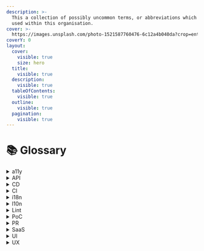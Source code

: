 ```yaml
---
description: >-
  This a collection of possibly uncommon terms, or abbreviations which may be
  used within this organisation.
cover: >-
  https://images.unsplash.com/photo-1521587760476-6c12a4b040da?crop=entropy&cs=srgb&fm=jpg&ixid=M3wxOTcwMjR8MHwxfHNlYXJjaHwyfHxsaWJyYXJ5fGVufDB8fHx8MTcwODUyMzU5NXww&ixlib=rb-4.0.3&q=85
coverY: 0
layout:
  cover:
    visible: true
    size: hero
  title:
    visible: true
  description:
    visible: true
  tableOfContents:
    visible: true
  outline:
    visible: true
  pagination:
    visible: true
---
```


# 📚 Glossary

<details>

<summary>a11y</summary>

Abbreviation for [**accessibility**](https://en.wikipedia.org/wiki/Accessibility). Number `11` is a count of characters between `a` and `y`. It refers to the inclusive practice of removing barriers that prevent interaction with, or access to websites, by people with disabilities.

</details>

<details>

<summary>API</summary>

Abbreviation for [**A**pplication **P**rogramming **I**nterface](https://en.wikipedia.org/wiki/API) - a set of protocols and tools for building application software and enabling interaction between different software intermediaries.

</details>

<details>

<summary>CD</summary>

Abbreviation for [**C**ontinuous **D**elivery](https://en.wikipedia.org/wiki/Continuous\_delivery) - a software development practice where code changes are automatically built, tested, and prepared for a release to production.

</details>

<details>

<summary>CI</summary>

Abbreviation for [**C**ontinous **I**ntegration](https://en.wikipedia.org/wiki/Continuous\_integration) - a software development practice where all code changes are automatically built, tested, and merged into a shared repository frequently to detect errors quickly.

</details>

<details>

<summary>i18n</summary>

Abbreviation for [**internationalization**](https://en.wikipedia.org/wiki/Internationalization\_and\_localization). Number `18` is a count of characters between the `i` and `n`. It's a process of designing products in such a way that they can be easily adapted to various languages and regions without engineering changes.

</details>

<details>

<summary>l10n</summary>

Abbreviation for [**localization**](https://en.wikipedia.org/wiki/Internationalization\_and\_localization). Number `10` is a count of characters between the `l` and `n`.  It involves adapting products or content to meet the language and cultural requirements of a specific target market.

</details>

<details>

<summary>Lint</summary>

The process of running a program that will statically analyse code for potential errors and stylistic _(formatting)_ issues.

</details>

<details>

<summary>PoC</summary>

Abbreviation for [**P**roof **o**f **C**oncept](https://en.wikipedia.org/wiki/Proof\_of\_concept) - a demonstration that a certain concept or theory is feasible.

</details>

<details>

<summary>PR</summary>

Abbreviation for [**P**ull **R**equest](https://docs.github.com/en/pull-requests/collaborating-with-pull-requests/proposing-changes-to-your-work-with-pull-requests/about-pull-requests) - a method used on GitHub for contributing changes to a repository through branch-specific requests for review and integration.

</details>

<details>

<summary>SaaS</summary>

Abbreviation for [**S**oftware **a**s a Service](https://en.wikipedia.org/wiki/Software\_as\_a\_service) - is a software distribution model in which applications are hosted by a vendor or service provider and made available to customers over the internet.

</details>

<details>

<summary>UI</summary>

Abbreviation for [**U**ser **I**nterface](https://en.wikipedia.org/wiki/User\_interface) - the space where interactions between humans and machines occur, involving the design of screens, pages, and visual elements.

</details>

<details>

<summary>UX</summary>

Abbreviation for [**U**ser **E**xperience](https://en.wikipedia.org/wiki/User\_experience) - the overall experience of a person using a product, especially in terms of how easy or pleasing it is to use.

</details>
